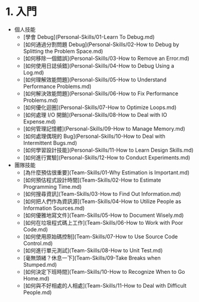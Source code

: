 # 1. 入門
[//]: # (Version:1.0.0)
- 個人技能
	- [學會 Debug](Personal-Skills/01-Learn To Debug.md)
	- [如何通過分割問題 Debug](Personal-Skills/02-How to Debug by Splitting the Problem Space.md)
	- [如何移除一個錯誤](Personal-Skills/03-How to Remove an Error.md)
	- [如何使用日誌偵錯](Personal-Skills/04-How to Debug Using a Log.md)
	- [如何理解效能問題](Personal-Skills/05-How to Understand Performance Problems.md)
	- [如何解決效能問題](Personal-Skills/06-How to Fix Performance Problems.md)
	- [如何優化迴圈](Personal-Skills/07-How to Optimize Loops.md)
	- [如何處理 I/O 開銷](Personal-Skills/08-How to Deal with IO Expense.md)
	- [如何管理記憶體](Personal-Skills/09-How to Manage Memory.md)
	- [如何處理偶現的 Bug](Personal-Skills/10-How to Deal with Intermittent Bugs.md)
	- [如何學習設計技能](Personal-Skills/11-How to Learn Design Skills.md)
	- [如何進行實驗](Personal-Skills/12-How to Conduct Experiments.md)
- 團隊技能
	- [為什麼預估很重要](Team-Skills/01-Why Estimation is Important.md)
	- [如何預估程式設計時間](Team-Skills/02-How to Estimate Programming Time.md)
	- [如何搜尋資訊](Team-Skills/03-How to Find Out Information.md)
	- [如何把人們作為資訊源](Team-Skills/04-How to Utilize People as Information Sources.md)
	- [如何優雅地寫文件](Team-Skills/05-How to Document Wisely.md)
	- [如何在垃圾程式碼上工作](Team-Skills/06-How to Work with Poor Code.md)
	- [如何使用原始碼控制](Team-Skills/07-How to Use Source Code Control.md)
	- [如何進行單元測試](Team-Skills/08-How to Unit Test.md)
	- [毫無頭緒？休息一下](Team-Skills/09-Take Breaks when Stumped.md)
	- [如何決定下班時間](Team-Skills/10-How to Recognize When to Go Home.md)
	- [如何與不好相處的人相處](Team-Skills/11-How to Deal with Difficult People.md)
